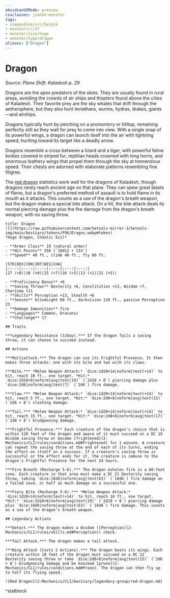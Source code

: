 ```yaml
---
obsidianUIMode: preview
cssclasses: json5e-monster
tags:
- compendium/src/5e/psk
- monster/cr/17
- monster/size/huge
- monster/type/dragon
aliases: ["Dragon"]
---
```

# Dragon
*Source: Plane Shift: Kaladesh p. 29*  

Dragons are the apex predators of the skies. They are usually found in rural areas, avoiding the crowds of air ships and thopters found above the cities of Kaladesh. Their favorite prey are the sky whales that drift through the aethersphere, but they also hunt leviathans, wurms, hydras, drakes, giants—and airships.

Dragons typically hunt by perching on a promontory or hilltop, remaining perfectly still as they wait for prey to come into view. With a single snap of its powerful wings, a dragon can launch itself into the air with lightning speed, hurtling toward its target like a deadly arrow.

Dragons resemble a cross between a lizard and a tiger, with powerful feline bodies covered in striped fur, reptilian heads crowned with long horns, and enormous leathery wings that propel them through the sky at tremendous speed. Their chests are adorned with elaborate patterns resembling fine filigree.

The [red dragon](2-Mechanics/CLI/bestiary/dragon/adult-red-dragon.md) statistics work well for the dragons of Kaladesh, though dragons rarely reach ancient age on that plane. They can spew great blasts of flame, but a dragon's preferred method of assault is to hold flame in its mouth as it attacks. This counts as a use of the dragon's breath weapon, but the dragon makes a special bite attack. On a hit, the bite attack deals its normal piercing damage plus the fire damage from the dragon's breath weapon, with no saving throw.

```ad-statblock
title: Dragon
![](https://raw.githubusercontent.com/5etools-mirror-3/5etools-img/main/bestiary/tokens/PSK/Dragon.webp#token)
*Huge dragon, Chaotic Evil*

- **Armor Class** 19 (natural armor)
- **Hit Points** 256 (`19d12 + 133`)
- **Speed** 40 ft., climb 40 ft., fly 80 ft.

|STR|DEX|CON|INT|WIS|CHA|
|:---:|:---:|:---:|:---:|:---:|:---:|
|27 (+8)|10 (+0)|25 (+7)|16 (+3)|13 (+1)|21 (+5)|

- **Proficiency Bonus** +6
- **Saving Throws** Dexterity +6, Constitution +13, Wisdom +7, Charisma +11
- **Skills** Perception +13, Stealth +6
- **Senses** blindsight 60 ft., darkvision 120 ft., passive Perception 23
- **Damage Immunities** fire
- **Languages** Common, Draconic
- **Challenge** 17

## Traits

***Legendary Resistance (3/Day).*** If the dragon fails a saving throw, it can choose to succeed instead.

## Actions

***Multiattack.*** The dragon can use its Frightful Presence. It then makes three attacks: one with its bite and two with its claws.

***Bite.*** *Melee Weapon Attack:* `dice:1d20+14|noform|text(+14)` to hit, reach 10 ft., one target. *Hit:* `dice:2d10+8|noform|avg|text(19)` (`2d10 + 8`) piercing damage plus `dice:2d6|noform|avg|text(7)` (`2d6`) fire damage.

***Claw.*** *Melee Weapon Attack:* `dice:1d20+14|noform|text(+14)` to hit, reach 5 ft., one target. *Hit:* `dice:2d6+8|noform|avg|text(15)` (`2d6 + 8`) slashing damage.

***Tail.*** *Melee Weapon Attack:* `dice:1d20+14|noform|text(+14)` to hit, reach 15 ft., one target. *Hit:* `dice:2d8+8|noform|avg|text(17)` (`2d8 + 8`) bludgeoning damage.

***Frightful Presence.*** Each creature of the dragon's choice that is within 120 feet of the dragon and aware of it must succeed on a DC 19 Wisdom saving throw or become [frightened](2-Mechanics/CLI/rules/conditions.md#Frightened) for 1 minute. A creature can repeat the saving throw at the end of each of its turns, ending the effect on itself on a success. If a creature's saving throw is successful or the effect ends for it, the creature is immune to the dragon's Frightful Presence for the next 24 hours.

***Fire Breath (Recharge 5-6).*** The dragon exhales fire in a 60-foot cone. Each creature in that area must make a DC 21 Dexterity saving throw, taking `dice:18d6|noform|avg|text(63)` (`18d6`) fire damage on a failed save, or half as much damage on a successful one.

***Fiery Bite (Recharge 5-6).*** *Melee Weapon Attack:* `dice:1d20+14|noform|text(+14)` to hit, reach 10 ft., one target. *Hit:* `dice:2d10+8|noform|avg|text(19)` (`2d10 + 8`) piercing damage plus `dice:18d6|noform|avg|text(63)` (`18d6`) fire damage. This counts as a use of the dragon's breath weapon.

## Legendary Actions

***Detect.*** The dragon makes a Wisdom ([Perception](2-Mechanics/CLI/rules/skills.md#Perception)) check.

***Tail Attack.*** The dragon makes a tail attack.

***Wing Attack (Costs 2 Actions).*** The dragon beats its wings. Each creature within 10 feet of the dragon must succeed on a DC 22 Dexterity saving throw or take `dice:2d6+8|noform|avg|text(15)` (`2d6 + 8`) bludgeoning damage and be knocked [prone](2-Mechanics/CLI/rules/conditions.md#Prone). The dragon can then fly up to half its flying speed.

![Red Dragon](2-Mechanics/CLI/bestiary/legendary-group/red-dragon.md)
```
^statblock